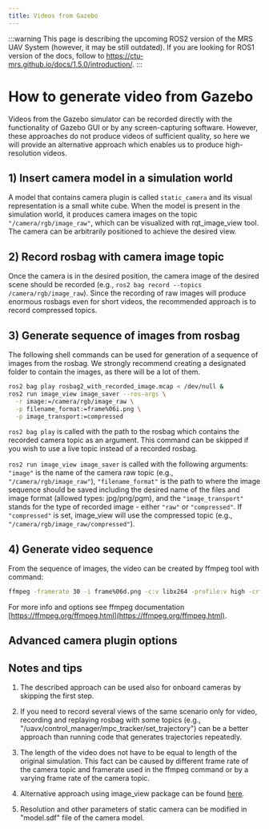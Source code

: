 ```yaml
---
title: Videos from Gazebo
---
```


:::warning
This page is describing the upcoming ROS2 version of the MRS UAV System (however, it may be still outdated). If you are looking for ROS1 version of the docs, follow to https://ctu-mrs.github.io/docs/1.5.0/introduction/.
:::

# How to generate video from Gazebo

Videos from the Gazebo simulator can be recorded directly with the functionality of Gazebo GUI or by any screen-capturing software. However, these approaches do not produce videos of sufficient quality, so here we will provide an alternative approach which enables us to produce high-resolution videos.

## 1) Insert camera model in a simulation world

A model that contains camera plugin is called `static_camera` and its visual representation is a small white cube. When the model is present in the simulation world, it produces camera images on the topic `"/camera/rgb/image_raw"`, which can be visualized with rqt_image_view tool. The camera can be arbitrarily positioned to achieve the desired view.

## 2) Record rosbag with camera image topic

Once the camera is in the desired position, the camera image of the desired scene should be recorded (e.g., `ros2 bag record --topics /camera/rgb/image_raw`). Since the recording of raw images will produce enormous rosbags even for short videos, the recommended approach is to record compressed topics.

## 3) Generate sequence of images from rosbag

The following shell commands can be used for generation of a sequence of images from the rosbag. We strongly recommend creating a designated folder to contain the images, as there will be a lot of them.

```bash
ros2 bag play rosbag2_with_recorded_image.mcap < /dev/null &
ros2 run image_view image_saver --ros-args \
  -r image:=/camera/rgb/image_raw \
  -p filename_format:=frame%06i.png \
  -p image_transport:=compressed
```

`ros2 bag play` is called with the path to the rosbag which contains the recorded camera topic as an argument. This command can be skipped if you wish to use a live topic instead of a recorded rosbag.

`ros2 run image_view image_saver` is called with the following arguments: `"image"` is the name of the camera raw topic (e.g., `"/camera/rgb/image_raw"`), `"filename_format"` is the path to where the image sequence should be saved including the desired name of the files and image format (allowed types: jpg/png/pgm), and the `"image_transport"` stands for the type of recorded image - either `"raw"` or `"compressed"`. If `"compressed"` is set, image_view will use the compressed topic (e.g., `"/camera/rgb/image_raw/compressed"`).

## 4) Generate video sequence

From the sequence of images, the video can be created by ffmpeg tool with command:

```bash
ffmpeg -framerate 30 -i frame%06d.png -c:v libx264 -profile:v high -crf 20 -pix_fmt yuv420p output.mp4
```

For more info and options see ffmpeg documentation [https://ffmpeg.org/ffmpeg.html](https://ffmpeg.org/ffmpeg.html).

## Advanced camera plugin options

## Notes and tips

1) The described approach can be used also for onboard cameras by skipping the first step.

2) If you need to record several views of the same scenario only for video, recording and replaying rosbag with some topics (e.g., "/uavx/control_manager/mpc_tracker/set_trajectory") can be a better approach than running code that generates trajectories repeatedly.

3) The length of the video does not have to be equal to length of the original simulation. This fact can be caused by different frame rate of the camera topic and framerate used in the ffmpeg command or by a varying frame rate of the camera topic.

4) Alternative approach using image_view package can be found [here](https://docs.ros.org/en/jazzy/p/image_view/doc/components.html#image-view-videorecordernode).

5) Resolution and other parameters of static camera can be modified in "model.sdf" file of the camera model.
